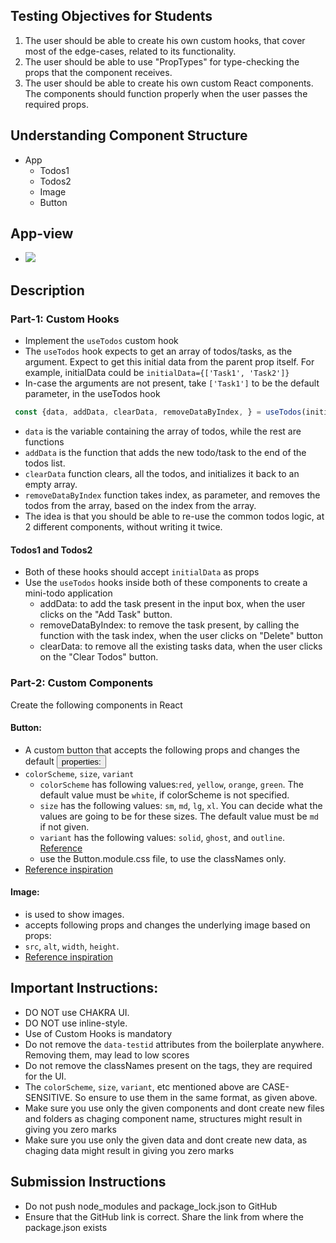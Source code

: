 ## Testing Objectives for Students
1. The user should be able to create his own custom hooks, that cover most of the edge-cases, related to its functionality.
2. The user should be able to use "PropTypes" for type-checking the props that the component receives.
3. The user should be able to create his own custom React components. The components should function properly when the user passes the required props.

## Understanding Component Structure
- App
    - Todos1
    - Todos2
    - Image
    - Button

## App-view
- ![](https://i.imgur.com/6KSrwz6.png)

## Description
### Part-1: Custom Hooks
- Implement the `useTodos` custom hook
- The `useTodos` hook expects to get an array of todos/tasks, as the argument. Expect to get this initial data from the parent prop itself.
For example, initialData could be `initialData={['Task1', 'Task2']}`
- In-case the arguments are not present, take `['Task1']` to be the default parameter, in the useTodos hook

```JavaScript
 const {data, addData, clearData, removeDataByIndex, } = useTodos(initialData)
```
- `data` is the variable containing the array of todos, while the rest are functions
- `addData` is the function that adds the new todo/task to the end of the todos list.
- `clearData` function clears, all the todos, and initializes it back to an empty array.
- `removeDataByIndex` function takes index, as parameter, and removes the todos from the array, based on the index from the array.
- The idea is that you should be able to re-use the common todos logic, at 2 different components, without writing it twice.


#### Todos1 and Todos2
- Both of these hooks should accept `initialData` as props 
- Use the `useTodos` hooks inside both of these components to create a mini-todo application
    - addData: to add the task present in the input box, when the user clicks on the "Add Task" button.
    - removeDataByIndex: to remove the task present, by calling the function with the task index, when the user clicks on "Delete" button
    - clearData: to remove all the existing tasks data, when the user clicks on the "Clear Todos" button.

### Part-2: Custom Components
Create the following components in React
#### Button:

- A custom button that accepts the following props and changes the default <button> properties:
- `colorScheme`, `size`, `variant`
  - `colorScheme` has following values:`red`, `yellow`, `orange`, `green`. The default value must be `white`, if colorScheme is not specified.
  - `size` has the following values: `sm`, `md`, `lg`, `xl`. You can decide what the values are going to be for these sizes. The default value must be `md` if not given.
  - `variant` has the following values: `solid`, `ghost`, and `outline`. [Reference](https://chakra-ui.com/docs/components/button/usage#button-variants)
  - use the Button.module.css file, to use the classNames only.
 - [Reference inspiration](https://chakra-ui.com/docs/components/button)

#### Image:

- is used to show images.
- accepts following props and changes the underlying image based on props:
- `src`, `alt`, `width`, `height`.
- [Reference inspiration](https://chakra-ui.com/docs/components/image)
## Important Instructions:
- DO NOT use CHAKRA UI.
- DO NOT use inline-style.
- Use of Custom Hooks is mandatory
- Do not remove the `data-testid` attributes from the boilerplate anywhere. Removing them, may lead to low scores
- Do not remove the classNames present on the tags, they are required for the UI.
- The `colorScheme`, `size`, `variant`, etc mentioned above are CASE-SENSITIVE. So ensure to use them in the same format, as given above.
- Make sure you use only the given components and dont create new files and folders as chaging component name, structures might result in giving you zero marks
- Make sure you use only the given data and dont create new data, as chaging data might result in giving you zero marks


## Submission Instructions
- Do not push node_modules and package_lock.json to GitHub
- Ensure that the GitHub link is correct. Share the link from where the package.json exists
